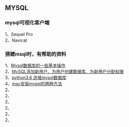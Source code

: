 
## MYSQL

### mysql可视化客户端   
1、Sequel Pro    
2、Navicat    

### 搭建msql时，有帮助的资料
1、[Mysql数据库的一些基本操作](https://www.cnblogs.com/qzsoul/p/6919564.html)   
2、[MySQL添加新用户、为用户创建数据库、为新用户分配权限](https://blog.csdn.net/piaocoder/article/details/53704126)    
3、[python3.6 连接mysql数据库](https://www.cnblogs.com/hank-chen/p/6624299.html)     
4、[mac安装mysql的两种方法](https://www.jianshu.com/p/fd3aae701db9)     
2、[]()   
2、[]()   
2、[]()   
2、[]()   
2、[]()   
2、[]()   
